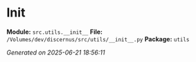#   Init  

**Module:** `src.utils.__init__`
**File:** `/Volumes/dev/discernus/src/utils/__init__.py`
**Package:** `utils`

*Generated on 2025-06-21 18:56:11*
